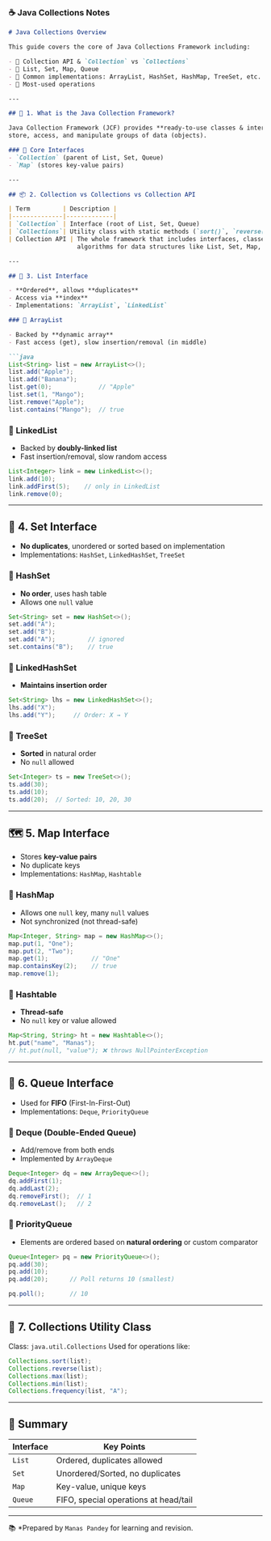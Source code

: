 

### ☕️ Java Collections Notes

````markdown
# Java Collections Overview

This guide covers the core of Java Collections Framework including:

- 🔹 Collection API & `Collection` vs `Collections`
- 🔹 List, Set, Map, Queue
- 🔹 Common implementations: ArrayList, HashSet, HashMap, TreeSet, etc.
- 🔹 Most-used operations

---

## 🧠 1. What is the Java Collection Framework?

Java Collection Framework (JCF) provides **ready-to-use classes & interfaces** to
store, access, and manipulate groups of data (objects).

### 🔸 Core Interfaces
- `Collection` (parent of List, Set, Queue)
- `Map` (stores key-value pairs)

---

## 📦 2. Collection vs Collections vs Collection API

| Term         | Description |
|--------------|-------------|
| `Collection` | Interface (root of List, Set, Queue)  
| `Collections`| Utility class with static methods (`sort()`, `reverse()`, etc.)  
| Collection API | The whole framework that includes interfaces, classes, and
                   algorithms for data structures like List, Set, Map, Queue  

---

## 📃 3. List Interface

- **Ordered**, allows **duplicates**
- Access via **index**
- Implementations: `ArrayList`, `LinkedList`

### 🔹 ArrayList

- Backed by **dynamic array**
- Fast access (get), slow insertion/removal (in middle)

```java
List<String> list = new ArrayList<>();
list.add("Apple");
list.add("Banana");
list.get(0);             // "Apple"
list.set(1, "Mango");
list.remove("Apple");
list.contains("Mango");  // true
````

### 🔹 LinkedList

* Backed by **doubly-linked list**
* Fast insertion/removal, slow random access

```java
List<Integer> link = new LinkedList<>();
link.add(10);
link.addFirst(5);    // only in LinkedList
link.remove(0);
```

---

## 🔢 4. Set Interface

* **No duplicates**, unordered or sorted based on implementation
* Implementations: `HashSet`, `LinkedHashSet`, `TreeSet`

### 🔹 HashSet

* **No order**, uses hash table
* Allows one `null` value

```java
Set<String> set = new HashSet<>();
set.add("A");
set.add("B");
set.add("A");         // ignored
set.contains("B");    // true
```

### 🔹 LinkedHashSet

* **Maintains insertion order**

```java
Set<String> lhs = new LinkedHashSet<>();
lhs.add("X");
lhs.add("Y");     // Order: X → Y
```

### 🔹 TreeSet

* **Sorted** in natural order
* No `null` allowed

```java
Set<Integer> ts = new TreeSet<>();
ts.add(30);
ts.add(10);
ts.add(20);  // Sorted: 10, 20, 30
```

---

## 🗺️ 5. Map Interface

* Stores **key-value pairs**
* No duplicate keys
* Implementations: `HashMap`, `Hashtable`

### 🔹 HashMap

* Allows one `null` key, many `null` values
* Not synchronized (not thread-safe)

```java
Map<Integer, String> map = new HashMap<>();
map.put(1, "One");
map.put(2, "Two");
map.get(1);            // "One"
map.containsKey(2);    // true
map.remove(1);
```

### 🔹 Hashtable

* **Thread-safe**
* No `null` key or value allowed

```java
Map<String, String> ht = new Hashtable<>();
ht.put("name", "Manas");
// ht.put(null, "value"); ❌ throws NullPointerException
```

---

## 🔁 6. Queue Interface

* Used for **FIFO** (First-In-First-Out)
* Implementations: `Deque`, `PriorityQueue`

### 🔹 Deque (Double-Ended Queue)

* Add/remove from both ends
* Implemented by `ArrayDeque`

```java
Deque<Integer> dq = new ArrayDeque<>();
dq.addFirst(1);
dq.addLast(2);
dq.removeFirst();  // 1
dq.removeLast();   // 2
```

### 🔹 PriorityQueue

* Elements are ordered based on **natural ordering** or custom comparator

```java
Queue<Integer> pq = new PriorityQueue<>();
pq.add(30);
pq.add(10);
pq.add(20);      // Poll returns 10 (smallest)

pq.poll();       // 10
```

---

## 🔧 7. Collections Utility Class

Class: `java.util.Collections`
Used for operations like:

```java
Collections.sort(list);
Collections.reverse(list);
Collections.max(list);
Collections.min(list);
Collections.frequency(list, "A");
```

---

## 📝 Summary

| Interface | Key Points                            |
| --------- | ------------------------------------- |
| `List`    | Ordered, duplicates allowed           |
| `Set`     | Unordered/Sorted, no duplicates       |
| `Map`     | Key-value, unique keys                |
| `Queue`   | FIFO, special operations at head/tail |

---

📚 *Prepared by ```Manas Pandey``` for learning and revision.
